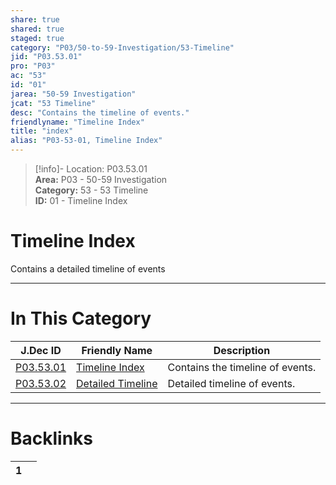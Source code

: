```yaml
---  
share: true  
shared: true  
staged: true  
category: "P03/50-to-59-Investigation/53-Timeline"  
jid: "P03.53.01"  
pro: "P03"  
ac: "53"  
id: "01"  
jarea: "50-59 Investigation"  
jcat: "53 Timeline"  
desc: "Contains the timeline of events."  
friendlyname: "Timeline Index"  
title: "index"  
alias: "P03-53-01, Timeline Index"  
---  
```

>[!info]- Location: P03.53.01  
>**Area:** P03 - 50-59 Investigation  
>**Category:** 53 - 53 Timeline  
>**ID:** 01 - Timeline Index  
  
# Timeline Index  
  
Contains a detailed timeline of events  
   
  
  
---  
# In This Category  
  
| J.Dec ID                                                                                            | Friendly Name                                                                                               | Description                      |  
| --------------------------------------------------------------------------------------------------- | ----------------------------------------------------------------------------------------------------------- | -------------------------------- |  
| [P03.53.01](index.md#)                | [Timeline Index](index.md#)                   | Contains the timeline of events. |  
| [P03.53.02](./02-Detailed-Timeline.md#) | [Detailed Timeline](./02-Detailed-Timeline.md#) | Detailed timeline of events.     |  
  
  
---  
# Backlinks  
<div><table class="dataview table-view-table"><thead class="table-view-thead"><tr class="table-view-tr-header"><th class="table-view-th"><span></span><span class="dataview small-text">1</span></th><th class="table-view-th"><span></span></th></tr></thead><tbody class="table-view-tbody"></tbody></table></div>